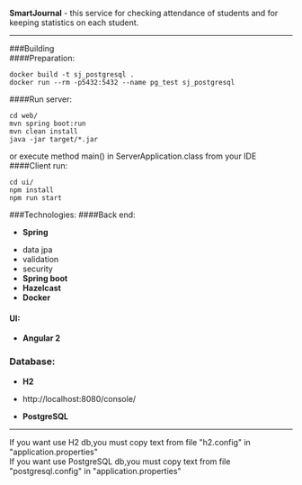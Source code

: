 **SmartJournal** - this service for checking attendance of students and for keeping statistics on each student.
***
###Building  
####Preparation:  
```
docker build -t sj_postgresql .
docker run --rm -p5432:5432 --name pg_test sj_postgresql
```
####Run server:  
```
cd web/
mvn spring boot:run  
mvn clean install  
java -jar target/*.jar
```
or execute method main() in ServerApplication.class from your IDE
####Client run:  
```
cd ui/
npm install
npm run start
```
###Technologies: 
####Back end:

- **Spring**
 + data jpa
 + validation
 + security
+ **Spring boot**
+ **Hazelcast**
+ **Docker**

#### UI:
* **Angular 2**  

### Database:
- **H2** 
 + http://localhost:8080/console/  
* **PostgreSQL**  
***
If you want use H2 db,you must copy text from file "h2.config" in "application.properties"  
If you want use PostgreSQL db,you must copy text from file "postgresql.config" in "application.properties"

